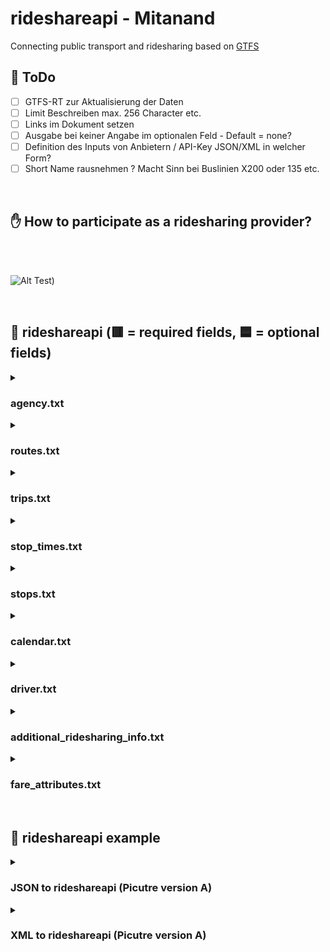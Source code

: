 # rideshareapi - Mitanand
Connecting public transport and ridesharing based on <a href="https://gtfs.org/de/">GTFS</a>

## :rotating_light: ToDo 
- [ ] GTFS-RT zur Aktualisierung der Daten <br>
- [ ] Limit Beschreiben max. 256 Character etc.
- [ ] Links im Dokument setzen
- [ ] Ausgabe bei keiner Angabe im optionalen Feld - Default = none?
- [ ] Definition des Inputs von Anbietern / API-Key JSON/XML in welcher Form?
- [ ] Short Name rausnehmen ? Macht Sinn bei Buslinien X200 oder 135 etc.

<br>

## :raised_hand: How to participate as a ridesharing provider?

<br>
<br>

![Alt Test](https://github.com/mitanand/rideshareapi/blob/7034f0a0955662ea551b50d26de72e570710f7dc/rideshareapi_2.png))

<br>

## :minibus: rideshareapi (🟥 = required fields, 🟦 = optional fields)

<details>
<summary><h3>agency.txt</h3> </summary>

| Feld | Typ | Beschreibung | Beispiel | Notwendigkeit |
| :-------------: | :-------------: | :-------------: | :-------------: | :-------------: |
| [agency_id](#agency_id) | string | Operator ID | EXAMPLE AG | 🟥 |
| [agency_name](#agency_name) | string | Operator Name | example | 🟥 |
| [agency_timezone](#agency_timezone) | string | Zeitzone | Europa/Berlin | 🟥 |
| [agency_url](#agency_url) | string | Operator URL | [https://www.example.com](https://www.example.com) | 🟦 |
| [agency_lang](#agency_lang) | string | Operator Language | de | 🟦 |

> #### Beispiel: agency.txt
> agency_id,agency_name,agency_url,agency_timezone <br>
> EXAMPLE AG, example, http://www.example.com, Europa/Berlin
</details>

<details>
<summary><h3>routes.txt</h3> </summary>

| Feld | Typ | Beschreibung | Beispiel | Notwendigkeit |
| :-------------: | :-------------: | :-------------: | :-------------: | :-------------: |
| [route_id](#route_id) | string | Kennzeichnet eine Route {origin_uuid}_{destination_uuid} | 05558a29-7a0a-42fa-8162-501e3c7a024a_dfde43ae-7f38-4d6e-9951-bfd622e23c55 | 🟥 |
| [agency_id](#agency_id) | string | Operator ID | EXAMPLE AG | 🟥 |
| [route_short_name](#route_short_name) | string | Kurzname einer Route {departure_city} → {arrival_city} | Berlin -> Munich  | 🟥 |
| [route_long_name](#route_long_name) | string | Vollständiger Name einer Route {departure_address} → {arrival_address} | Alexanderplatz 7, 10178 Berlin -> Marienplatz 8, 80331 Munich | 🟥 |
| [route_type](#route_type) | string | routeType OpenTripPlanner | 1551 | 🟥 |

> #### Beispiel: routes.txt
> route_id,agency_id,route_short_name,route_long_name, route_type <br>
> 05558a29-7a0a-42fa-8162-501e3c7a024a_dfde43ae-7f38-4d6e-9951-bfd622e23c55,EXAMPLE AG,Berlin -> Munich ,Alexanderplatz 7,10178 Berlin -> Marienplatz 8, 80331 Munich,1551
</details>

<details>
<summary><h3>trips.txt</h3> </summary>

| Feld | Typ | Beschreibung | Beispiel | Notwendigkeit |
| :-------------: | :-------------: | :-------------: | :-------------: | :-------------: |
| [route_id](#route_id) | string | vgl. [route_id](#route_id) | 05558a29-7a0a-42fa-8162-501e3c7a024a_dfde43ae-7f38-4d6e-9951-bfd622e23c55 | 🟥 |
| [service_id](#service_id) | string | vgl. [service_id](#service_id)  | 633dae2d-4879-4b56-b17a-5c9b90b219ab | 🟥 |
| [trip_id](#trip_id) | string | Kennzeichnet eine Fahrt | 3e5cacd3-96de-4c40-9f4f-caf17b85619a | 🟥 |
| [shape_id](#shape_id) | string | Kennzeichnet eine raumbezogene Form, die die Fahrstrecke des Fahrzeugs bei einer Fahrt beschreibt | fb65b6be-fcd6-48ce-a36d-b6ddee82212 | 🟥 |
| [trip_url](#trip_url) | string | Non standard field Deeplink prefix to find corresponding ride in the app | http://example.app/gtfs/3e5cacd3-96de-4c40-9f4f-caf17b85619a | 🟥 |
</details>

<details>
<summary><h3>stop_times.txt</h3> </summary>

| Feld | Typ | Beschreibung | Beispiel | Notwendigkeit |
| :-------------: | :-------------: | :-------------: | :-------------: | :-------------: |
| [trip_id](#trip_id) | string | vgl. [trip_id](#trip_id) | 3e5cacd3-96de-4c40-9f4f-caf17b85619a | 🟥 |
| [arrival_time](#arrival_time) | HH:MM:SS | Ankunftszeit an einer bestimmten Haltestelle bei einer bestimmten Fahrt auf einer Route. Wenn die Ankunfts- und die Abfahrtszeit an einer Haltestelle identisch ist, geben Sie für arrival_time und departure_time denselben Wert ein. Geben Sie für Zeiten nach Mitternacht am Betriebstag einen Wert größer als 24:00:00 in HH:MM:SS Ortszeit für den Tag ein, an dem der Fahrplan beginnt. | 13:45:35 | 🟥 |
| [departure_time](#departure_time) | HH:MM:SS | Abfahrtszeit an einer bestimmten Haltestelle bei einer bestimmten Fahrt auf einer Route. Geben Sie für Zeiten nach Mitternacht am Betriebstag einen Wert größer als 24:00:00 in HH:MM:SS Ortszeit für den Tag ein, an dem der Fahrplan beginnt. | 13:55:45 | 🟥 |
| [stop_id](#stop_id) | string | Kennzeichnet den angefahrenen Haltepunkt | 30a9159b-2bcd-4763-b8c6-f13bde552fc1 | 🟥 |
| [stop_sequence](#stop_sequence) | string | Reihenfolge der Haltestellen bei einer bestimmten Fahrt. Start: 0 | 0 | 🟥 |
</details>

<details>
<summary><h3>stops.txt</h3> </summary>

| Feld | Typ | Beschreibung | Beispiel | Notwendigkeit |
| :-------------: | :-------------: | :-------------: | :-------------: | :-------------: |
| [stop_id](#stop_id) | string | Kennzeichnet eine Haltestelle, eine Station oder einen Stationseingang. | 30a9159b-2bcd-4763-b8c6-f13bde552fc1 | 🟥 |
| [stop_name](#stop_name) | string | Name des Orts {Straße}, {Nr.}, {PLZ}, {Ort} | Tegernseerplatz 1, 81539 München | 🟥 |
| [stop_lat](#stop_lat) | float | Breitengrad des Orts in WGS84-Breitengrad im Dezimalformat | 2.09 | 🟥 |
| [stop_lon](#stop_lon) | float | Längengrad des Orts in WGS84-Längengrad im Dezimalformat. | 4.38 | 🟥 |
</details>

<details>
<summary><h3>calendar.txt</h3> </summary>

| Feld | Typ | Beschreibung | Beispiel | Notwendigkeit |
| :-------------: | :-------------: | :-------------: | :-------------: | :-------------: |
| [service_id](#service_id) | string | Kennzeichnet eindeutig eine Reihe von Tagen, an denen für eine oder mehrere Routen ein Fahrbetrieb stattfindet | 633dae2d-4879-4b56-b17a-5c9b90b219ab | 🟥 |
| [monday](#monday) | int | Gibt an, ob der Fahrbetrieb in dem in den Feldern start_date und end_date angegebenen Zeitraum an jedem Montag stattfindet. 1 if ride on weekday else 0 | 1 | 🟥 |
| [tuesday](#tuesday) | int | vgl. Montag | 1 | 🟥 |
| [wednesday](#wednesday) | int | vgl. Montag | 1 | 🟥 |
| [thursday](#thursday) | int | vgl. Montag | 1 | 🟥 |
| [friday](#friday) | int | vgl. Montag | 1 | 🟥 |
| [saturday](#saturday) | int | vgl. Montag | 0 | 🟥 |
| [sunday](#sunday) | int | vgl. Montag | 0 | 🟥 |
| [start_required](start_required) | YYYYMMDD | day of the next upcoming ride | 20230801 | 🟥 |
| [end_date](end_date) | YYYYMMDD | Letzter Betriebstag im Betriebsintervall. Dieser Betriebstag ist im Intervall enthalten | 20230804 | 🟥 |
</details>


<details>
<summary><h3>driver.txt</h3> </summary>

| Feld | Typ | Beschreibung | Beispiel | Notwendigkeit |
| :-------------: | :-------------: | :-------------: | :-------------: | :-------------: |
| [profile_picture](#profile_picture) | |  |  | 🟦 |
| [driver_id](#driver_id) | string | Ein String aus UTF-8-Zeichen | 21321asd52a1sd58 | 🟦 |
| [rating](#rating) | int | {number} 1 low to 5 best | 5 | 🟦 |
</details>


<details>
<summary><h3>additional_ridesharing_info.txt</h3> </summary>

| Feld | Typ | Beschreibung | Beispiel | Notwendigkeit |
| :-------------: | :-------------: | :-------------: | :-------------: | :-------------: |
| [number_free_seats](#number_free_seats) | int | {number} 0 to 40 best | 2 | 🟥 |
| [same_gender](#same_gender) | boolean | {Boolean} | true | 🟦 |
| [luggage_size](#luggage_size) | string | Ein String aus UTF-8-Zeichen klein, mittel, groß | klein | 🟦 |
| [animal_car](#animal_car) | boolean | {Boolean} | false | 🟦 |
| [car_model](#car_model) | string |Ein String aus UTF-8-Zeichen | Golf | 🟦 |
| [car_brand](#car_brand) | string |Ein String aus UTF-8-Zeichen | VW | 🟦 |
| [creation_date](#creation_date) | YYYYMMDD HH:MM:SS | {YYYYMMDD HH:MM:SS} | 20230820 12:10:10 | 🟦 |
| [smoking](#smoking) | boolean |{Boolean} | false | 🟦 |
| [payment_method](#payment_method) | string | Ein String aus UTF-8-Zeichen | PayPal | 🟦 |
</details>

<details>
<summary><h3>fare_attributes.txt</h3> </summary>

| Feld | Typ | Beschreibung | Beispiel | Notwendigkeit |
| :-------------: | :-------------: | :-------------: | :-------------: | :-------------: |
| [fare_id](#fare_id) | string | Kennzeichnet eine Preisklasse | 54asdasd8asd2asd | 🟥 |
| [price](#price) | float |Fahrpreis in der in currency_type angegebenen Einheit. Ein Gleitkommawert größer oder gleich 0 | 2.30 | 🟥 |
| [currency_type](#currency_type) | string | Währung, in der der Fahrpreis bezahlt wird. Währungscode https://de.wikipedia.org/wiki/ISO_4217#Active_codes.| EUR | 🟥 |
</details>

<br>

## :hammer: rideshareapi example
<details>
<summary><h3>JSON to rideshareapi (Picutre version A)</h3> </summary>
</details>

<details>
<summary><h3>XML to rideshareapi (Picutre version A)</h3> </summary>
</details>




  
